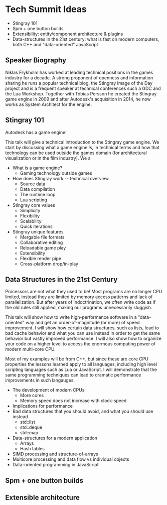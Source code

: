 # Tech Summit Ideas

* Stingray 101
* Spm + one button builds
* Extensibility: entity/component architecture & plugins
* Data-structures in the 21st century: what is fast on modern computers, both C++ and "data-oriented" JavaScript

## Speaker Biography

Niklas Frykholm has worked at leading technical positions in the games industry for a decade. A strong proponent of openness and information sharing he runs a popular technical blog, the Stingray Image of the Day project and is a frequent speaker at technical conferences such a GDC and the Lua Workshop. Together with Tobias Persson he created the Stingray game engine in 2009 and after Autodesk's acquisition in 2014, he now works as System Architect for the engine.

## Stingray 101

Autodesk has a game engine!

This talk will give a technical introduction to the Stingray game engine. We start by discussing what a game engine *is*, in technical terms and how that technology can be used outside the games domain (for architectural visualization or in the film industry). We a

* What is a game engine?
	* Gaming technology outside games
* How does Stingray work -- technical overview
	* Source data
	* Data compilation
	* The runtime loop
	* Lua scripting
* Stingray core values
	* Simplicity
	* Flexibility
	* Scalability
	* Quick iterations
* Stingray unique features
	* Mergable file formats
	* Collaborative editing
	* Reloadable game play
	* Extensibility
	* Flexible render pipe
	* Cross-platform drop/in-play

## Data Structures in the 21st Century

Processors are not what they used to be! Most programs are no longer CPU limited, instead they are limited by memory access patterns and lack of parallelization. But after years of indoctrination, we often write code as if the old rules still applied, making our programs unnecessarily sluggish.

This talk will show how to write high-performance software in a "data-oriented" way and get an order-of-magnitude (or more) of speed improvement. I will show how certain data structures, such as lists, lead to bad cache behavior and what you can use instead in order to get the same behavior but vastly improved performance. I will also show how to organize your code on a higher level to access the enormous computing power of modern multi-core CPU.

Most of my examples will be from C++, but since these are core CPU properties the lessons learned apply to all languages, including high level scripting languages such as Lua or JavaScript. I will demonstrate that the same programming techniques can lead to dramatic performance improvements in such langauges. 

* The development of modern CPUs
	* More cores
	* Memory speed does not increase with clock-speed
* Implications for performance
* Bad data structures that you should avoid, and what you should use instead
	* std::list
	* std::deque
	* std::map
* Data-structures for a modern application
	* Arrays
	* Hash tables
* SIMD processing and structure-of-arrays
* Multicore processing and data flow vs individual objects
* Data-oriented programming in JavaScript

## Spm + one button builds



## Extensible architecture

